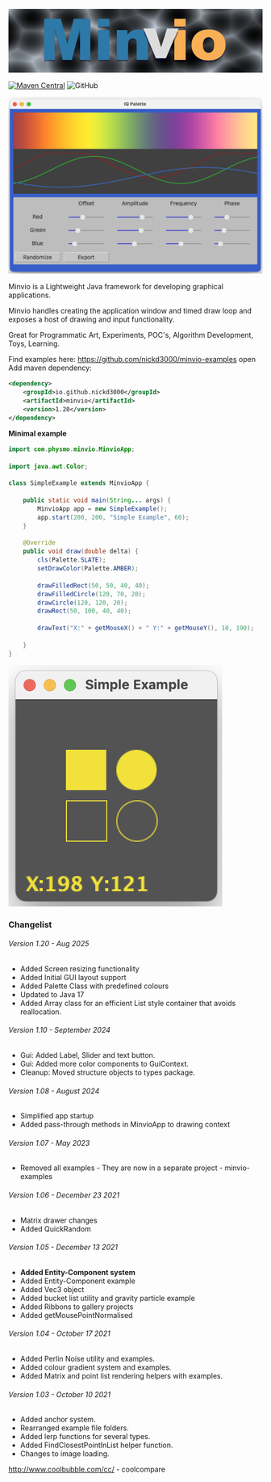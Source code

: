 ![Image Minvio example CubeWave](docs/wiki/appLogo.png)

[![Maven Central](https://maven-badges.herokuapp.com/maven-central/io.github.nickd3000/minvio/badge.svg)](https://maven-badges.herokuapp.com/maven-central/io.github.nickd3000/minvio)
![GitHub](https://img.shields.io/github/license/nickd3000/minvio)

![Image Palette Example](docs/IQPalette.png)

Minvio is a Lightweight Java framework for developing graphical applications.

Minvio handles creating the application window and timed draw loop and exposes a host of drawing and input
functionality.

Great for Programmatic Art, Experiments, POC's, Algorithm Development, Toys, Learning.

Find examples here: https://github.com/nickd3000/minvio-examples
open
Add maven dependency:

``` xml
<dependency>
    <groupId>io.github.nickd3000</groupId>
    <artifactId>minvio</artifactId>
    <version>1.20</version>
</dependency>
```

**Minimal example**

``` java
import com.physmo.minvio.MinvioApp;

import java.awt.Color;

class SimpleExample extends MinvioApp {

    public static void main(String... args) {
        MinvioApp app = new SimpleExample();
        app.start(200, 200, "Simple Example", 60);
    }

    @Override
    public void draw(double delta) {
        cls(Palette.SLATE);
        setDrawColor(Palette.AMBER);
        
        drawFilledRect(50, 50, 40, 40);
        drawFilledCircle(120, 70, 20);
        drawCircle(120, 120, 20);
        drawRect(50, 100, 40, 40);

        drawText("X:" + getMouseX() + " Y:" + getMouseY(), 10, 190);

    }
}
```

![Image Simple Example](docs/wiki/simpleExample.png)

### Changelist

###### Version 1.20 - Aug 2025

* Added Screen resizing functionality
* Added Initial GUI layout support
* Added Palette Class with predefined colours
* Updated to Java 17
* Added Array class for an efficient List style container that avoids reallocation.

###### Version 1.10 - September 2024

* Gui: Added Label, Slider and text button.
* Gui: Added more color components to GuiContext.
* Cleanup: Moved structure objects to types package.

###### Version 1.08 - August 2024

* Simplified app startup
* Added pass-through methods in MinvioApp to drawing context

###### Version 1.07 - May 2023

* Removed all examples - They are now in a separate project - minvio-examples

###### Version 1.06 - December 23 2021

* Matrix drawer changes
* Added QuickRandom

###### Version 1.05 - December 13 2021

* **Added Entity-Component system**
* Added Entity-Component example
* Added Vec3 object
* Added bucket list utility and gravity particle example
* Added Ribbons to gallery projects
* Added getMousePointNormalised

###### Version 1.04 - October 17 2021

* Added Perlin Noise utility and examples.
* Added colour gradient system and examples.
* Added Matrix and point list rendering helpers with examples.

###### Version 1.03 - October 10 2021

* Added anchor system.
* Rearranged example file folders.
* Added lerp functions for several types.
* Added FindClosestPointInList helper function.
* Changes to image loading.

http://www.coolbubble.com/cc/ - coolcompare